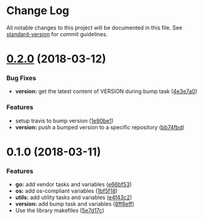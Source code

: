 # Change Log

All notable changes to this project will be documented in this file. See [standard-version](https://github.com/conventional-changelog/standard-version) for commit guidelines.

<a name="0.2.0"></a>
# [0.2.0](https://github.com/rlespinasse/makefile-libs/compare/0.1.0...0.2.0) (2018-03-12)


### Bug Fixes

* **version:** get the latest content of VERSION during bump task ([4e3e7a0](https://github.com/rlespinasse/makefile-libs/commit/4e3e7a0))


### Features

* setup travis to bump version ([1e90be1](https://github.com/rlespinasse/makefile-libs/commit/1e90be1))
* **version:** push a bumped version to a specific repository ([bb74fbd](https://github.com/rlespinasse/makefile-libs/commit/bb74fbd))



<a name="0.1.0"></a>
# 0.1.0 (2018-03-11)


### Features

* **go:** add vendor tasks and variables ([e66bf53](https://github.com/rlespinasse/makefile-libs/commit/e66bf53))
* **os:** add os-compliant variables ([1bf5f18](https://github.com/rlespinasse/makefile-libs/commit/1bf5f18))
* **utils:** add utility tasks and variables ([e4f43c2](https://github.com/rlespinasse/makefile-libs/commit/e4f43c2))
* **version:** add bump task and variables ([8ff8eff](https://github.com/rlespinasse/makefile-libs/commit/8ff8eff))
* Use the library makefiles ([5e7d17c](https://github.com/rlespinasse/makefile-libs/commit/5e7d17c))
